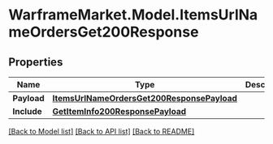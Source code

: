 # WarframeMarket.Model.ItemsUrlNameOrdersGet200Response

## Properties

Name | Type | Description | Notes
------------ | ------------- | ------------- | -------------
**Payload** | [**ItemsUrlNameOrdersGet200ResponsePayload**](ItemsUrlNameOrdersGet200ResponsePayload.md) |  | 
**Include** | [**GetItemInfo200ResponsePayload**](GetItemInfo200ResponsePayload.md) |  | [optional] 

[[Back to Model list]](../README.md#documentation-for-models) [[Back to API list]](../README.md#documentation-for-api-endpoints) [[Back to README]](../README.md)


